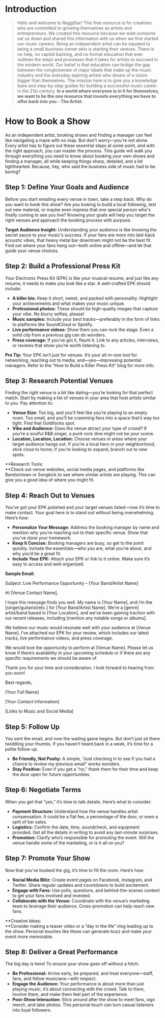 <script lang='ts'>
  import BlogPageTemplate from '$lib/components/blog/BlogPageTemplate.svelte';
  import type { BlogCardProps } from '$lib/managers/BlogManager';
  import { ASSETS_PATH } from '$lib/managers/BlogManager';
  import { orderedBlogPosts } from '$lib/managers/BlogManager';
  import { page } from '$app/stores';

  const blogPostInfo: BlogCardProps = orderedBlogPosts.find((post) => post.slug === $page.route.id?.split('/')[3]);
  const assetsUrl = `${ASSETS_PATH}/${blogPostInfo.image}`;

  const gif1 = `${assetsUrl}/gif1.gif`;
  const img1 = `${assetsUrl}/img1.jpeg`;
</script>

<BlogPageTemplate
  title={blogPostInfo.title}
  subtitle={blogPostInfo.subtitle}
  published_date={blogPostInfo.date_published}
  coverImg={blogPostInfo.image}>

# Introduction
> Hello and welcome to RaggStar! This free resource is for creatives who are committed to growing themselves as artists and entrepreneurs. We created this resource because we wish someone sat us down and shared this information with us when we first started our music careers. Being an independent artist can be equated to being a small business owner who is starting their venture. There is no help, no capital backing, and no formal education that ever outlines the steps and processes that it takes for artists to succeed in the modern world. Our belief is that education can bridge the gap between the conglomerate of major labels that make up the music industry and the everyday aspiring artists who dream of a vision bigger than themselves. The mission here is to give you a knowledge base and step-by-step guides for building a successful music career in the 21st century. **In a world where everyone is in it for themselves, we want to be the one resource that invests everything we have to offer back into you - The Artist.**

# How to Book a Show

As an independent artist, booking shows and finding a manager can feel like navigating a maze with no map. But don't worry—you're not alone. Every artist has to figure out these essential steps at some point, and with the right approach, you can master the process. This guide will walk you through everything you need to know about booking your own shows and finding a manager, all while keeping things sharp, detailed, and a bit lighthearted. Because, hey, who said the business side of music had to be boring?


## Step 1: Define Your Goals and Audience

Before you start emailing every venue in town, take a step back. Why do you want to book this show? Are you looking to build a local following, test out new material, or maybe even impress that one special person who's finally coming to see you live? Knowing your goals will help you target the right venues and approach the booking process with purpose.

**Target Audience Insight:** Understanding your audience is like knowing the secret sauce to your music's success. If your fans are more into laid-back acoustic vibes, that heavy metal bar downtown might not be the best fit. Find out where your fans hang out—both online and offline—and let that guide your venue choices.


## Step 2: Build a Professional Press Kit

Your Electronic Press Kit (EPK) is like your musical resume, and just like any resume, it needs to make you look like a star. A well-crafted EPK should include:



* **A killer bio:** Keep it short, sweet, and packed with personality. Highlight your achievements and what makes your music unique.
* **Professional photos:** These should be high-quality images that capture your vibe. No blurry selfies, please!
* **Music samples:** Include your best tracks—preferably in the form of links to platforms like SoundCloud or Spotify.
* **Live performance videos:** Show them you can rock the stage. Even a solid clip from a previous gig can do wonders.
* **Press coverage:** If you’ve got it, flaunt it. Link to any articles, interviews, or reviews that show you’re worth listening to.

**Pro Tip:** Your EPK isn’t just for venues. It’s your all-in-one tool for networking, reaching out to media, and—yes—impressing potential managers. Refer to the “How to Build a Killer Press Kit” blog for more info.


## Step 3: Research Potential Venues

Finding the right venue is a bit like dating—you’re looking for that perfect match. Start by making a list of venues in your area that host artists similar to you. Pay attention to:



* **Venue Size:** Too big, and you’ll feel like you’re playing to an empty room. Too small, and you’ll be cramming fans into a space that’s way too tight. Find that Goldilocks spot.
* **Vibe and Audience:** Does the venue attract your type of crowd? If you’re a soulful R&B singer, a punk rock dive might not be your scene.
* **Location, Location, Location:** Choose venues in areas where your target audience hangs out. If you’re a local hero in your neighborhood, stick close to home; if you’re looking to expand, branch out to new spots.

**Research Tools: \
**Check out venue websites, social media pages, and platforms like Bandsintown or Songkick to see where similar artists are playing. This can give you a good idea of where you might fit.


## Step 4: Reach Out to Venues

You’ve got your EPK polished and your target venues listed—now it’s time to make contact. Your goal here is to stand out without being overwhelming. Here’s how:



* **Personalize Your Message:** Address the booking manager by name and mention why you’re reaching out to their specific venue. Show that you’ve done your homework.
* **Keep It Concise:** Booking managers are busy, so get to the point quickly. Include the essentials—who you are, what you’re about, and why you’d be a great fit.
* **Include Your EPK:** Attach your EPK or link to it online. Make sure it’s easy to access and well-organized.

**Sample Email:**

Subject: Live Performance Opportunity – [Your Band/Artist Name]

Hi [Venue Contact Name],

I hope this message finds you well. My name is [Your Name], and I’m the [singer/guitarist/etc.] for [Your Band/Artist Name]. We’re a [genre] artist/band based in [Your Location], and we’ve been gaining traction with our recent releases, including [mention any notable songs or albums].

We believe our music would resonate well with your audience at [Venue Name]. I’ve attached our EPK for your review, which includes our latest tracks, live performance videos, and press coverage.

We would love the opportunity to perform at [Venue Name]. Please let us know if there’s availability in your upcoming schedule or if there are any specific requirements we should be aware of.

Thank you for your time and consideration. I look forward to hearing from you soon!

Best regards,

[Your Full Name]

[Your Contact Information]

[Links to Music and Social Media]


## Step 5: Follow Up

You sent the email, and now the waiting game begins. But don’t just sit there twiddling your thumbs. If you haven’t heard back in a week, it’s time for a polite follow-up.



* **Be Friendly, Not Pushy:** A simple, “Just checking in to see if you had a chance to review my previous email” works wonders.
* **Stay Positive:** Even if you get a “no,” thank them for their time and keep the door open for future opportunities.


## Step 6: Negotiate Terms

When you get that “yes,” it’s time to talk details. Here’s what to consider:



* **Payment Structure:** Understand how the venue handles artist compensation. It could be a flat fee, a percentage of the door, or even a split of bar sales.
* **Logistics:** Confirm the date, time, soundcheck, and equipment provided. Get all the details in writing to avoid any last-minute surprises.
* **Promotion:** Clarify who’s responsible for promoting the event. Will the venue handle some of the marketing, or is it all on you?


## Step 7: Promote Your Show

Now that you’ve booked the gig, it’s time to fill the room. Here’s how:



* **Social Media Blitz:** Create event pages on Facebook, Instagram, and Twitter. Share regular updates and countdowns to build excitement.
* **Engage with Fans:** Use polls, questions, and behind-the-scenes content to get your fans involved and invested.
* **Collaborate with the Venue:** Coordinate with the venue’s marketing team to leverage their audience. Cross-promotion can help reach new fans.

**Creative Ideas: \
**Consider making a teaser video or a “day in the life” vlog leading up to the show. Personal touches like these can generate buzz and make your event more memorable.


## Step 8: Deliver a Great Performance

The big day is here! To ensure your show goes off without a hitch:



* **Be Professional:** Arrive early, be prepared, and treat everyone—staff, fans, and fellow musicians—with respect.
* **Engage the Audience:** Your performance is about more than just playing music; it’s about connecting with the crowd. Talk to them, involve them, and make them feel part of the experience.
* **Post-Show Interaction:** Stick around after the show to meet fans, sign merch, and take photos. This personal touch can turn casual listeners into loyal followers.


</BlogPageTemplate>
